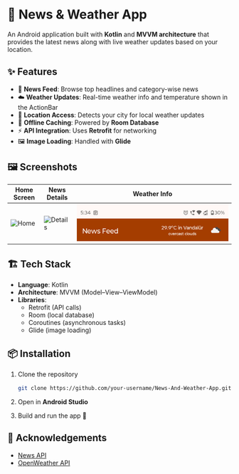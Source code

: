 # 📰 News & Weather App  

An Android application built with **Kotlin** and **MVVM architecture** that provides the latest news along with live weather updates based on your location.  

## ✨ Features  
- 📡 **News Feed**: Browse top headlines and category-wise news  
- ☁️ **Weather Updates**: Real-time weather info and temperature shown in the ActionBar  
- 📍 **Location Access**: Detects your city for local weather updates  
- 💾 **Offline Caching**: Powered by **Room Database**  
- ⚡ **API Integration**: Uses **Retrofit** for networking  
- 🖼️ **Image Loading**: Handled with **Glide**  

## 🖼️ Screenshots  

| Home Screen | News Details | Weather Info |  
|-------------|--------------|--------------|  
| ![Home](screenshots/home.png) | ![Details](screenshots/details.png) | ![Weather](screenshots/weather.png) |  


## 🏗️ Tech Stack  
- **Language**: Kotlin  
- **Architecture**: MVVM (Model–View–ViewModel)  
- **Libraries**:  
  - Retrofit (API calls)  
  - Room (local database)  
  - Coroutines (asynchronous tasks)  
  - Glide (image loading)  

## 📦 Installation  
1. Clone the repository  
   ```bash
   git clone https://github.com/your-username/News-And-Weather-App.git
   ```  

2. Open in **Android Studio**  

3. Build and run the app 🚀  

## 🙌 Acknowledgements  
- [News API](https://newsapi.org/)  
- [OpenWeather API](https://openweathermap.org/)  
